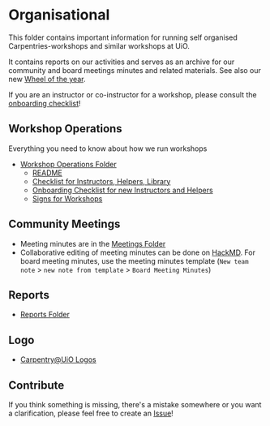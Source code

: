 # Organisational

This folder contains important information for running self organised Carpentries-workshops and similar workshops at UiO.

It contains reports on our activities and serves as an archive for our community and board meetings minutes and related materials. See also our new [Wheel of the year](board/YearWheel.png).

If you are an instructor or co-instructor for a workshop, please consult the [onboarding checklist](workshop-operations/onboarding-checklist.md)!

## Workshop Operations

Everything you need to know about how we run workshops

* [Workshop Operations Folder](https://github.com/uio-carpentry/organisational/tree/master/workshop_operations)
  * [README](https://github.com/uio-carpentry/organisational/blob/master/workshop_operations/README.md)
  * [Checklist for Instructors, Helpers, Library](https://github.com/uio-carpentry/organisational/blob/master/workshop_operations/workshop-guide.md)
  * [Onboarding Checklist for new Instructors and Helpers](https://github.com/uio-carpentry/organisational/blob/master/workshop_operations/onboarding-checklist.md)
  * [Signs for Workshops](https://github.com/uio-carpentry/organisational/tree/master/workshop_operations/signs)

## Community Meetings

* Meeting minutes are in the [Meetings Folder](https://github.com/uio-carpentry/organisational/tree/master/meetings)
* Collaborative editing of meeting minutes can be done on [HackMD](https://hackmd.io/team/uio-carpentry). For board meeting minutes, use the meeting minutes template (`New team note` > `new note from template` > `Board Meeting Minutes`)

## Reports

* [Reports Folder](https://github.com/uio-carpentry/organisational/tree/master/reporting)

## Logo

* [Carpentry@UiO Logos](https://github.com/uio-carpentry/organisational/tree/master/uio-carpentry-logofiler)

## Contribute

If you think something is missing, there's a mistake somewhere or you want a clarification, please feel free to create an [Issue](https://github.com/uio-carpentry/organisational/issues)!
